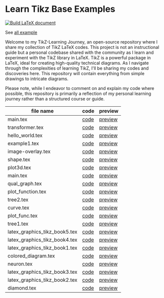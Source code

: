 # Learn Tikz Base Examples

[![Build LaTeX document](https://github.com/cauliyang/learn_tikz/actions/workflows/build.yml/badge.svg)](https://github.com/cauliyang/learn_tikz/actions/workflows/build.yml)

See [all example](https://github.com/cauliyang/learn_tikz/blob/main/gallery/main.pdf)

Welcome to my TikZ-Learning Journey, an open-source repository where I share my collection of TikZ LaTeX codes.
This project is not an instructional guide but a personal codebase shared with the community as I learn and experiment with the TikZ library in LaTeX.
TikZ is a powerful package in LaTeX, ideal for creating high-quality technical diagrams.
As I navigate through the complexities of learning TikZ, I'll be sharing my codes and discoveries here. This repository will contain everything from simple drawings to intricate diagrams.

Please note, while I endeavor to comment on and explain my code where possible, this repository is primarily a reflection of my personal learning journey rather than a structured course or guide.

<!-- begin table -->
|file name | code  | preview  |
|---|---|---|
|main.tex|[code](https:/github.com/cauliyang/learn_tikz/blob/main/main.tex)|[preview](https://github.com/cauliyang/learn_tikz/blob/main/gallery/main.pdf)|
|transformer.tex|[code](https:/github.com/cauliyang/learn_tikz/blob/main/source/transformer.tex)|[preview](https://github.com/cauliyang/learn_tikz/blob/main/gallery/transformer.pdf)|
|hello_world.tex|[code](https:/github.com/cauliyang/learn_tikz/blob/main/source/hello_world.tex)|[preview](https://github.com/cauliyang/learn_tikz/blob/main/gallery/hello_world.pdf)|
|example1.tex|[code](https:/github.com/cauliyang/learn_tikz/blob/main/source/example1.tex)|[preview](https://github.com/cauliyang/learn_tikz/blob/main/gallery/example1.pdf)|
|image-overlay.tex|[code](https:/github.com/cauliyang/learn_tikz/blob/main/source/image-overlay.tex)|[preview](https://github.com/cauliyang/learn_tikz/blob/main/gallery/image-overlay.pdf)|
|shape.tex|[code](https:/github.com/cauliyang/learn_tikz/blob/main/source/shape.tex)|[preview](https://github.com/cauliyang/learn_tikz/blob/main/gallery/shape.pdf)|
|plot3d.tex|[code](https:/github.com/cauliyang/learn_tikz/blob/main/source/plot3d.tex)|[preview](https://github.com/cauliyang/learn_tikz/blob/main/gallery/plot3d.pdf)|
|main.tex|[code](https:/github.com/cauliyang/learn_tikz/blob/main/source/main.tex)|[preview](https://github.com/cauliyang/learn_tikz/blob/main/gallery/main.pdf)|
|qual_graph.tex|[code](https:/github.com/cauliyang/learn_tikz/blob/main/source/qual_graph.tex)|[preview](https://github.com/cauliyang/learn_tikz/blob/main/gallery/qual_graph.pdf)|
|plot_function.tex|[code](https:/github.com/cauliyang/learn_tikz/blob/main/source/plot_function.tex)|[preview](https://github.com/cauliyang/learn_tikz/blob/main/gallery/plot_function.pdf)|
|tree2.tex|[code](https:/github.com/cauliyang/learn_tikz/blob/main/source/tree2.tex)|[preview](https://github.com/cauliyang/learn_tikz/blob/main/gallery/tree2.pdf)|
|curve.tex|[code](https:/github.com/cauliyang/learn_tikz/blob/main/source/curve.tex)|[preview](https://github.com/cauliyang/learn_tikz/blob/main/gallery/curve.pdf)|
|plot_func.tex|[code](https:/github.com/cauliyang/learn_tikz/blob/main/source/plot_func.tex)|[preview](https://github.com/cauliyang/learn_tikz/blob/main/gallery/plot_func.pdf)|
|tree1.tex|[code](https:/github.com/cauliyang/learn_tikz/blob/main/source/tree1.tex)|[preview](https://github.com/cauliyang/learn_tikz/blob/main/gallery/tree1.pdf)|
|latex_graphics_tikz_book5.tex|[code](https:/github.com/cauliyang/learn_tikz/blob/main/source/latex_graphics_tikz_book5.tex)|[preview](https://github.com/cauliyang/learn_tikz/blob/main/gallery/latex_graphics_tikz_book5.pdf)|
|latex_graphics_tikz_book4.tex|[code](https:/github.com/cauliyang/learn_tikz/blob/main/source/latex_graphics_tikz_book4.tex)|[preview](https://github.com/cauliyang/learn_tikz/blob/main/gallery/latex_graphics_tikz_book4.pdf)|
|latex_graphics_tikz_book1.tex|[code](https:/github.com/cauliyang/learn_tikz/blob/main/source/latex_graphics_tikz_book1.tex)|[preview](https://github.com/cauliyang/learn_tikz/blob/main/gallery/latex_graphics_tikz_book1.pdf)|
|colored_diagram.tex|[code](https:/github.com/cauliyang/learn_tikz/blob/main/source/colored_diagram.tex)|[preview](https://github.com/cauliyang/learn_tikz/blob/main/gallery/colored_diagram.pdf)|
|neuron.tex|[code](https:/github.com/cauliyang/learn_tikz/blob/main/source/neuron.tex)|[preview](https://github.com/cauliyang/learn_tikz/blob/main/gallery/neuron.pdf)|
|latex_graphics_tikz_book3.tex|[code](https:/github.com/cauliyang/learn_tikz/blob/main/source/latex_graphics_tikz_book3.tex)|[preview](https://github.com/cauliyang/learn_tikz/blob/main/gallery/latex_graphics_tikz_book3.pdf)|
|latex_graphics_tikz_book2.tex|[code](https:/github.com/cauliyang/learn_tikz/blob/main/source/latex_graphics_tikz_book2.tex)|[preview](https://github.com/cauliyang/learn_tikz/blob/main/gallery/latex_graphics_tikz_book2.pdf)|
|diamond.tex|[code](https:/github.com/cauliyang/learn_tikz/blob/main/source/diamond.tex)|[preview](https://github.com/cauliyang/learn_tikz/blob/main/gallery/diamond.pdf)|
<!-- end table -->
